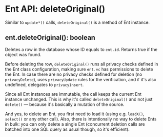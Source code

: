 # Ent API: deleteOriginal()

Similar to `update*()` calls, `deleteOriginal()` is a method of Ent instance.

## ent.deleteOriginal(): boolean

Deletes a row in the database whose ID equals to `ent.id`. Returns true if the object was found.&#x20;

Before deleting the row, `deleteOriginal()` runs all privacy checks defined in the Ent class configuration, making sure `ent.vc` has permissions to delete the Ent. In case there are no privacy checks defined for deletion (no `privacyDelete`), uses `privacyUpdate` rules for the verification, and if it's also undefined, delegates to `privacyInsert`.

Since all Ent instances are immutable, the call keeps the current Ent instance unchanged. This is why it's called `deleteOriginal()` and not just `delete()` — because it's basically a mutation of the source.

And yes, to delete an Ent, you first need to load it (using e.g. `loadX()`, `select()` or any other call). Also, there is intentionally no way to delete Ents in bulk: you can only delete a single Ent (concurrent deletion calls are batched into one SQL query as usual though, so it's efficient).

